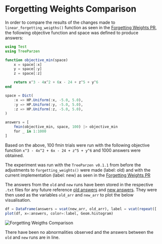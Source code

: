 # Forgetting Weights Comparison


In order to compare the results of the changes made to `linear_forgetting_weigths()` function as seen in the [ Forgetting Weights PR](https://github.com/IQVIA-ML/TreeParzen.jl/pull/38), the following objective function and space was defined to produce answers:


```julia
using Test
using TreeParzen

function objective_min(space)
    x = space[:x]
    y = space[:y]
    z = space[:z]

    return x^3 - 4x^2 + 6x - 24 + z^5 + y^6
end

space = Dict(
    :x => HP.Uniform(:x, -5.0, 5.0),
    :y => HP.Uniform(:y, -5.0, 5.0),
    :z => HP.Uniform(:z, -5.0, 5.0),
)

answers = [
    fmin(objective_min, space, 100) |> objective_min
    for _ in 1:1000
]

```

Based on the above, 100 fmin trials were run with the following objective function `x^3 - 4x^2 + 6x - 24 + z^5 + y^6` and 1000 answers were obtained.

The experiment was run with the `TreeParzen v0.1.1` from before the adjustments to `forgetting_weights()` were made (label: old) and with the current implementation (label: new) as seen in the [Forgetting Weights PR](https://github.com/IQVIA-ML/TreeParzen.jl/pull/38)

The answers from the `old` and `new` runs have been stored in the respective `.txt` files for any future reference [old answers](docs/compare_fweights/oldarr.txt) and [new answers](docs/compare_fweights/newarr.txt).
They were then used as the variables `old_arr` and `new_arr` to plot the below visualisation.

```julia
df = DataFrame(answers = vcat(new_arr, old_arr), label = vcat(repeat([:new], 1000), repeat([:old], 1000)))
plot(df, x=:answers, color=:label, Geom.histogram)
```

![Forgetting Weigths Comparison](compare_fweigths/answers.svg)

There have been no abnormalities observed and the answers between the `old` and `new` runs are in line.

